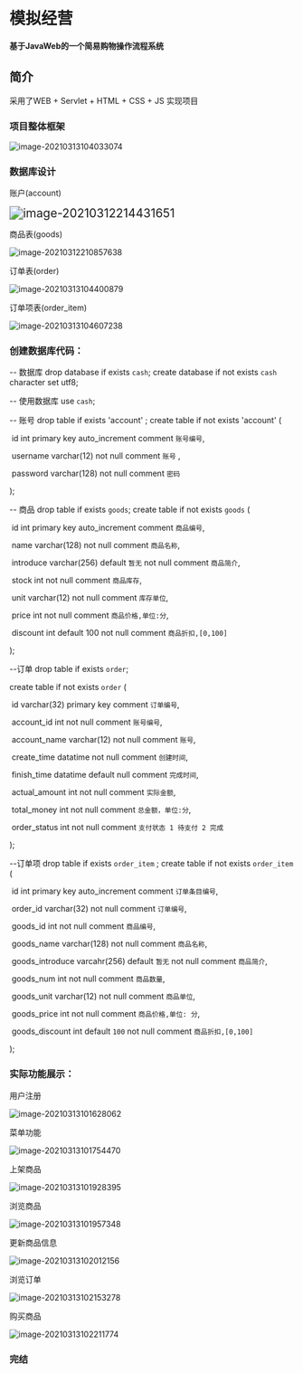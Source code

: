 # 模拟经营

#### 基于JavaWeb的一个简易购物操作流程系统

## 简介

采用了WEB + Servlet + HTML + CSS + JS 实现项目

### 项目整体框架

![image-20210313104033074](C:\Users\Administrator\AppData\Roaming\Typora\typora-user-images\image-20210313104033074.png)

### 数据库设计

账户(account) 

<img src="C:\Users\Administrator\AppData\Roaming\Typora\typora-user-images\image-20210312214431651.png" alt="image-20210312214431651" style="zoom:150%;" />



商品表(goods)

![image-20210312210857638](C:\Users\Administrator\AppData\Roaming\Typora\typora-user-images\image-20210312210857638.png)



订单表(order)

![image-20210313104400879](C:\Users\Administrator\AppData\Roaming\Typora\typora-user-images\image-20210313104400879.png)



订单项表(order_item)

![image-20210313104607238](C:\Users\Administrator\AppData\Roaming\Typora\typora-user-images\image-20210313104607238.png)



### 创建数据库代码：

-- 数据库
drop database if exists `cash`;
create database if not exists `cash` character set utf8;  

-- 使用数据库
use `cash`;

-- 账号
drop table if exists 'account' ;
create table if not exists 'account'
(

​	id                  	  int primary key auto_increment  comment `账号编号`,

​	username   	  varchar(12)    not null  comment  `账号` ,

​	password		  varchar(128)  not null  comment  `密码`

);

-- 商品
drop table if exists `goods`;
create table if not exists `goods`
(

​	id                     int  primary key auto_increment comment    `商品编号`,

​	name              varchar(128)                     		not  null   comment  `商品名称`,

​	introduce       varchar(256)  default `暂无`     not  null   comment  `商品简介`,

​	stock			   int											   not  null   comment `商品库存`,

​	unit				 varchar(12)								not null   comment `库存单位`,

​	price			   int                						       not null  comment `商品价格,单位:分`,

​	discount         int      default   100                   not null  comment `商品折扣,[0,100]` 

);

--订单
drop table if exists `order`;

create table if not exists `order`
(

​	id								 varchar(32) primary key  comment `订单编号`,

​	account_id				 int					not null comment `账号编号`,

​	account_name		  varchar(12)     not null comment `账号`,

​	create_time				datatime         not null comment `创建时间`,

​	finish_time				 datatime  default  null comment `完成时间`,

​	actual_amount		   int 					not null comment `实际金额`,

​	total_money  			  int         		    not null comment `总金额，单位:分`,

​	order_status				int					 not null comment `支付状态 1 待支付 2 完成`

);

--订单项
drop table if exists `order_item` ;
create table if not exists `order_item`
(

​	id								int primary key auto_increment comment `订单条目编号`,

​	order_id					 varchar(32) 									not null comment `订单编号`,

​	goods_id					int													 not null comment `商品编号`,

​	goods_name	  	   varchar(128) 								   not null comment `商品名称`,

​	goods_introduce 	 varcahr(256)  default  `暂无`   		not null comment `商品简介`,

​	goods_num 			   int 													not null comment `商品数量`,

​	goods_unit				  varchar(12) 								    not null comment `商品单位`,

​	goods_price 				int 												   not null comment `商品价格,单位: 分`,

​	goods_discount 		  int 				default  `100`  		   not null comment `商品折扣,[0,100]`

);



### 实际功能展示：



用户注册

![image-20210313101628062](C:\Users\Administrator\AppData\Roaming\Typora\typora-user-images\image-20210313101628062.png)

菜单功能

![image-20210313101754470](C:\Users\Administrator\AppData\Roaming\Typora\typora-user-images\image-20210313101754470.png)

上架商品

![image-20210313101928395](C:\Users\Administrator\AppData\Roaming\Typora\typora-user-images\image-20210313101928395.png)

浏览商品

![image-20210313101957348](C:\Users\Administrator\AppData\Roaming\Typora\typora-user-images\image-20210313101957348.png)

更新商品信息

![image-20210313102012156](C:\Users\Administrator\AppData\Roaming\Typora\typora-user-images\image-20210313102012156.png)

浏览订单

![image-20210313102153278](C:\Users\Administrator\AppData\Roaming\Typora\typora-user-images\image-20210313102153278.png)

购买商品

![image-20210313102211774](C:\Users\Administrator\AppData\Roaming\Typora\typora-user-images\image-20210313102211774.png)





### 完结





